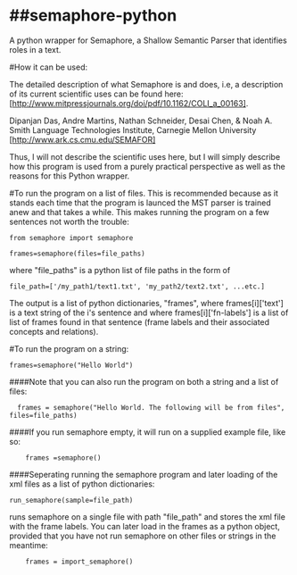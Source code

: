 ##semaphore-python
================

A python wrapper for Semaphore, a Shallow Semantic Parser that identifies roles in a text.

#How it can be used:

The detailed description of what Semaphore is and does, i.e, a description of its current scientific uses can be found here: [http://www.mitpressjournals.org/doi/pdf/10.1162/COLI_a_00163].

Dipanjan Das, Andre Martins, Nathan Schneider, Desai Chen, & Noah A. Smith Language Technologies Institute, Carnegie Mellon University [http://www.ark.cs.cmu.edu/SEMAFOR]

Thus, I will not describe the scientific uses here, but I will simply describe how this program is used from a purely practical perspective as well as the reasons for this Python wrapper.

#To run the program on a list of files.
This is recommended because as it stands each time that the program is launced the MST parser is trained anew and that takes a while. This makes running the program on a few sentences not worth the trouble:

    from semaphore import semaphore

    frames=semaphore(files=file_paths)

where "file_paths" is a python list of file paths in the form of

    file_path=['/my_path1/text1.txt', 'my_path2/text2.txt', ...etc.]

The output is a list of python dictionaries, "frames", where frames[i]['text'] is a text string of the i's sentence and where frames[i]['fn-labels'] is a list of list of frames found in that sentence (frame labels and their associated concepts and relations).

#To run the program on a string:

	frames=semaphore("Hello World")

####Note that you can also run the program on both a string and a list of files:

      frames = semaphore("Hello World. The following will be from files", files=file_paths)

####If you run semaphore empty, it will run on a supplied example file, like so:

    	frames =semaphore()

####Seperating running the semaphore program and later loading of the xml files as a list of python dictionaries:

	run_semaphore(sample=file_path)

runs semaphore on a single file with path "file_path" and stores the xml file with the frame labels. You can later load in the frames as a python object, provided that you have not run semaphore on other files or strings in the meantime:

     	frames = import_semaphore()
